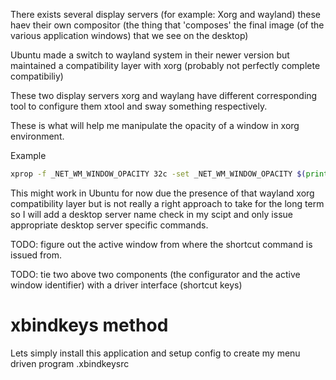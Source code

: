 There exists several display servers (for example: Xorg and wayland) these haev their own compositor (the thing that 'composes' the final image (of the various application windows) that we see on the desktop)

Ubuntu made a switch to wayland system in their newer version but maintained a compatibility layer with xorg (probably not perfectly complete compatibiliy)

These two display servers xorg and waylang have different corresponding tool to configure them xtool and sway something respectively.

These is what will help me manipulate the opacity of a window in xorg environment.

Example
```bash
xprop -f _NET_WM_WINDOW_OPACITY 32c -set _NET_WM_WINDOW_OPACITY $(printf 0x%x $((0xffffffff * 80 / 100)))
```
This might work in Ubuntu for now due the presence of that wayland xorg compatibility layer but is not really a right approach to take for the long term so I will add a desktop server name check in my scipt and only issue appropriate desktop server specific commands. 

TODO: figure out the active window from where the shortcut command is issued from.

TODO: tie two above two components (the configurator and the active window identifier) with a driver interface (shortcut keys)


# xbindkeys method
Lets simply install this application and setup config to create my menu driven program
.xbindkeysrc
